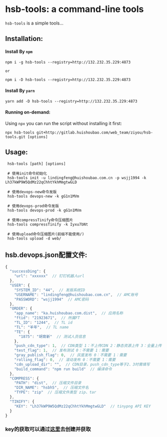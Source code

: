 # hsb-tools: a command-line tools

`hsb-tools` is a simple tools...

## Installation:

#### Install By `npm`

    npm i -g hsb-tools --registry=http://132.232.35.229:4873

    or

    npm i -D hsb-tools --registry=http://132.232.35.229:4873


#### Install By `yarn`

    yarn add -D hsb-tools --registry=http://132.232.35.229:4873

#### Running on-demand:

Using `npx` you can run the script without installing it first:

    npx hsb-tools git+http://gitlab.huishoubao.com/web_team/ziyou/hsb-tools.git [options]
     

## Usage:

     hsb-tools [path] [options]

     # 使用init命令初始化
     hsb-tools init -u lindingfeng@huishoubao.com.cn -p wsjj1994 -k Lh37kWP9W5QdMz22qChhtYkhMmgtwGLD

     # 使用devops-new命令发版
     hsb-tools devops-new -k gG1n1MVm

     # 使用devops-prod命令发版
     hsb-tools devops-prod -k gG1n1MVm

     # 使用compressTinify命令压缩图片
     hsb-tools compressTinify -k Iyxu7bNt

     # 使用upload命令压缩图片(前缀不能使用/)
     hsb-tools upload -d web/


## hsb.devops.json配置文件:
```javascript
{
  "successDing": {
    "url": "xxxxxx"  // 钉钉机器人url
  },
  "USER": {
    "SYSTEM_ID": "44",  // 发版系统ID
    "USERNAME": "lindingfeng@huishoubao.com.cn",  // AMC账号
    "PASSWORD": "wsjj1994"  // AMC密码
  },
  "ORDER": {
    "app_name": "ka.huishoubao.com.dist",  // 应用名称
    "ftid": "21923671",  // 所属FT
    "TL_ID": "1244",  // TL id
    "TL": "羊年",  // TL name
    "TE": {
      "1875": "胡育新"  // 测试人员信息
    },
    "push_cdn_type": 1,  // CDN类型 1：不上传CDN 2：静态资源上传 3：全量上传
    "test_flag": 1,  // 发布测试 0：不需要 1：需要
    "gray_publish_flag": 0,  // 灰度发布 0：不需要 1：需要
    "rolling_flag": 0,  // 滚动发布 0：不需要 1：需要
    "cdn_upload_dir": "",  // CDN目录，push_cdn_type等于2、3时需填写
    "build_command": "npm run build"  // 编译命令
  },
  "COMPRESS": {
    "PATH": "dist",  // 压缩文件目录
    "DIR_NAME": "hsbh5",  // 压缩文件名
    "TYPE": "zip"  // 压缩文件类型 zip、tar
  },
  "TINIFY": {
    "KEY": "Lh37kWP9W5QdMz22qChhtYkhMmgtwGLD"  // tinypng API KEY
  }
}
```


### key的获取可以通过[这里](http://jk.www.huishoubao.com/devops/)去创建并获取
<!-- [![build status](https://s1.huishoubao.com/static/zy/tools/0BC4AD30-9390-48ba-B6FB-2CE113947577.png)] -->